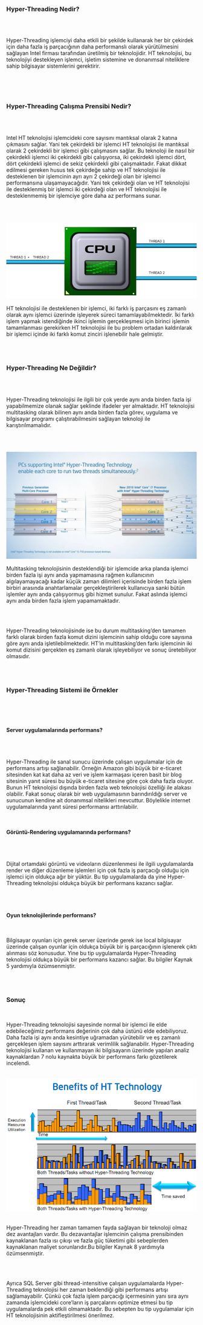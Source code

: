 
<h3>Hyper-Threading Nedir?</h3><br><br>  <p>
	Hyper-Threading işlemciyi daha etkili bir şekilde kullanarak her bir çekirdek için daha fazla iş parçacığının daha performanslı olarak yürütülmesini sağlayan Intel firması tarafından üretilmiş bir teknolojidir.  HT teknolojisi, bu teknolojiyi destekleyen işlemci, işletim sistemine ve donanımsal niteliklere sahip bilgisayar sistemlerini gerektirir. </p><br>
<br><br>
<h3>Hyper-Threading Çalışma Prensibi Nedir?</h3><br><br><p>
	Intel HT teknolojisi işlemcideki core sayısını mantıksal olarak 2 katına çıkmasını sağlar. Yani tek çekirdekli bir işlemci HT teknolojisi ile mantıksal olarak 2 çekirdekli bir işlemci gibi çalışmasını sağlar. Bu teknoloji ile nasıl bir çekirdekli işlemci iki çekirdekli gibi çalışıyorsa, iki çekirdekli işlemci dört, dört çekirdekli işlemci de sekiz çekirdekli gibi çalışmaktadır. Fakat dikkat edilmesi gereken husus tek çekirdeğe sahip ve HT teknolojisi ile desteklenen bir işlemcinin ayrı ayrı 2 çekirdeği olan bir işlemci performansına ulaşamayacağıdır. Yani tek çekirdeği olan ve HT teknolojisi ile desteklenmiş bir işlemci iki çekirdeği olan ve HT teknolojisi ile desteklenmemiş bir işlemciye göre daha az performans sunar.</p><br><br>

<img src="https://raw.githubusercontent.com/KursatCAKAL/Posts_BackUp/master/Hyper%20Threading/HyperThreading_1.png"><br><p>
HT teknolojisi ile desteklenen bir işlemci, iki farklı iş parçasını eş zamanlı olarak aynı işlemci üzerinde işleyerek süreci tamamlayabilmektedir. İki farklı işlem yapmak istendiğinde ikinci işlemin gerçekleşmesi için birinci işlemin tamamlanması gerekirken HT teknolojisi ile bu problem ortadan kaldırılarak bir işlemci içinde iki farklı komut zinciri işlenebilir hale gelmiştir.</p><br><br>
<h3>Hyper-Threading Ne Değildir?</h3><br><br><p>
	Hyper-Threading teknolojisi ile ilgili bir çok yerde aynı anda birden fazla işi yapabilmemize olanak sağlar şeklinde ifadeler yer almaktadır. HT teknolojisi multitasking olarak bilinen aynı anda birden fazla görev, uygulama ve bilgisayar programı çalıştırabilmesini sağlayan teknoloji ile karıştırılmamalıdır.</p><br><br>

<img src="https://raw.githubusercontent.com/KursatCAKAL/Posts_BackUp/master/Hyper%20Threading/HyperThreading_2.jpg"><br><p>
Multitasking teknolojisinin desteklendiği bir işlemcide arka planda işlemci birden fazla işi aynı anda yapmamasına rağmen kullanıcının algılayamayacağı kadar küçük zaman dilimleri içerisinde birden fazla işlem birbiri arasında anahtarlamalar gerçekleştirilerek kullanıcıya sanki bütün işlemler aynı anda çalışıyormuş gibi hizmet sunulur. Fakat aslında işlemci aynı anda birden fazla işlem yapamamaktadır. </p>
<br><br><p>
Hyper-Threading teknolojisinde ise bu durum multitasking’den tamamen farklı olarak birden fazla komut dizini işlemcinin sahip olduğu core sayısına göre aynı anda işletilebilmektedir. HT’in multitasking’den farkı işlemcinin iki komut dizisini gerçekten eş zamanlı olarak işleyebiliyor ve sonuç üretebiliyor olmasıdır.</p><br><br>
<h3>Hyper-Threading Sistemi ile Örnekler</h3><br><br><br>
<h4>Server uygulamalarında performans?</h4><br><br><p>
Hyper-Threading ile sanal sunucu üzerinde çalışan uygulamalar için de performans artışı sağlanabilir. Örneğin Amazon gibi büyük bir e-ticaret sitesinden kat kat daha az veri ve işlem karmaşası içeren basit bir blog sitesinin yanıt süresi bu büyük e-ticaret sitesine göre çok daha fazla oluyor. Bunun HT teknolojisi dışında birden fazla web teknolojisi özelliği ile alakası olabilir. Fakat sonuç olarak bir web uygulamasının barındırıldığı server ve sunucunun kendine ait donanımsal nitelikleri mevcuttur. Böylelikle internet uygulamalarında yanıt süresi performansı arttırılabilir.</p><br>
<h4>Görüntü-Rendering uygulamarında performans?</h4><br><br>
	<p>Dijital ortamdaki görüntü ve videoların düzenlenmesi ile ilgili uygulamalarda render ve diğer düzenleme işlemleri için çok fazla iş parçacığı olduğu için işlemci için oldukça ağır bir yüktür. Bu tip uygulamalarda da yine Hyper-Threading teknolojisi oldukça büyük bir performans kazancı sağlar.</p><br><br>

<h4>Oyun teknolojilerinde performans?</h4> <br><p>
	Bilgisayar oyunları için gerek server üzerinde gerek ise local bilgisayar üzerinde çalışan oyunlar için oldukça büyük bir iş parçacığının işlenerek çıktı alınması söz konusudur. Yine bu tip uygulamalarda Hyper-Threading teknolojisi oldukça büyük bir performans kazancı sağlar. Bu bilgiler Kaynak 5 yardımıyla özümsenmiştir.</p><br><br>
	<h3>Sonuç</h3><br><p>
Hyper-Threading teknolojisi sayesinde normal bir işlemci ile elde edebileceğimiz performans değerinin çok daha üstünü elde edebiliyoruz. Daha fazla işi aynı anda kesintiye uğramadan yürütebilir ve eş zamanlı gerçekleşen işlem sayısını arttırarak verimlilik sağlanabilir. Hyper-Threading teknolojisi kullanan ve kullanmayan iki bilgisayarın üzerinde yapılan analiz kaynaklardan 7 nolu kaynakta büyük bir performans farkı gözetilerek incelendi.</p><br>



<img src="https://raw.githubusercontent.com/KursatCAKAL/Posts_BackUp/master/Hyper%20Threading/HyperThreading_3.png">
<br><br><p>
Hyper-Threading her zaman tamamen fayda sağlayan bir teknoloji olmaz dez avantajları vardır. Bu dezavantajlar işlemcinin çalışma prensibinden kaynaklanan fazla ısı çıkışı ve fazla güç tüketimi gibi sebeplerden kaynaklanan maliyet sorunlarıdır.Bu bilgiler Kaynak 8 yardımıyla özümsenmiştir.</p><br><br>
<p>
Ayrıca SQL Server gibi thread-intensitive çalışan uygulamalarda Hyper-Threading teknolojisi her zaman beklendiği gibi performans artışı sağlamayabilir. Çünkü çok fazla işlem parçacığı içermesinin yanı sıra aynı zamanda işlemcideki core’ların iş parçalarını optimize etmesi bu tip uygulamalarda pek etkili olmamaktadır. Bu sebepten bu tip uygulamalar için HT teknolojisinin aktifleştirilmesi önerilmez. </p>



